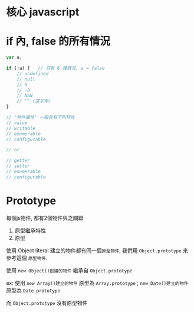 # 核心 javascript


# if 內, false 的所有情況
```js
var a;

if (!a) {   // 只有 6 種情況, a = false
    // undefined
    // null
    // 0
    // -0
    // NaN
    // "" (空字串)
}
```



```js
// "物件屬性" 一般具有下列特性
// value
// writable
// enumerable
// configurable

// or

// getter
// setter
// enumerable
// configurable
```



# Prototype

每個js物件, 都有2個物件與之關聯
1. 原型繼承特性
2. 原型

使用 Object literal 建立的物件都有同一個`原型物件`, 我們用 `Object.prototype` 來參考這個 `原型物件`.

使用 `new Object()創建的物件` 繼承自 `Object.prototype`

ex: 使用 `new Array()建立的物件` 原型為 `Array.prototype` ; `new Date()建立的物件` 原型為 `Date.prototype`

而 `Object.prototype` 沒有原型物件